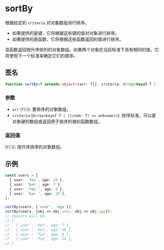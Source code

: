 # sortBy

根据给定的 `criteria` 对对象数组进行排序。

- 如果提供的是键，它将根据这些键的值对对象进行排序。
- 如果提供的是函数，它将根据这些函数返回的值进行排序。

该函数返回按升序排列的对象数组。如果两个对象在当前标准下具有相同的值，它将使用下一个标准来确定它们的顺序。

## 签名

```typescript
function sortBy<T extends object>(arr: T[], criteria: Array<keyof T | ((item: T) => unknown)>): T[];
```

### 参数

- `arr` (`T[]`): 要排序的对象数组。
- `criteria` (`Array<keyof T | ((item: T) => unknown)>`): 排序标准。可以是对象键的数组或返回用于排序的值的函数数组。

### 返回值

(`T[]`): 按升序排序的对象数组。

## 示例

```typescript
const users = [
  { user: 'foo', age: 24 },
  { user: 'bar', age: 7 },
  { user: 'foo ', age: 8 },
  { user: 'bar ', age: 29 },
];

sortBy(users, ['user', 'age']);
sortBy(users, [obj => obj.user, obj => obj.age]);
// results will be:
// [
//   { user : 'bar', age: 7 },
//   { user : 'bar', age: 29 },
//   { user : 'foo', age: 8 },
//   { user : 'foo', age: 24 },
// ]
```
